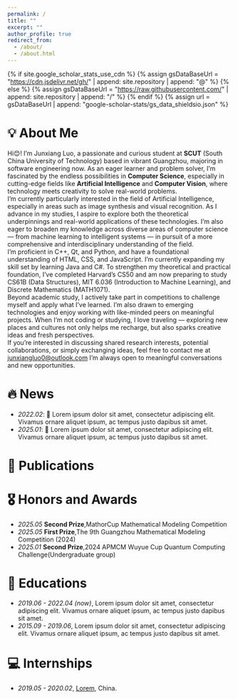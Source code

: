 ```yaml
---
permalink: /
title: ""
excerpt: ""
author_profile: true
redirect_from: 
  - /about/
  - /about.html
---
```


{% if site.google_scholar_stats_use_cdn %}
{% assign gsDataBaseUrl = "https://cdn.jsdelivr.net/gh/" | append: site.repository | append: "@" %}
{% else %}
{% assign gsDataBaseUrl = "https://raw.githubusercontent.com/" | append: site.repository | append: "/" %}
{% endif %}
{% assign url = gsDataBaseUrl | append: "google-scholar-stats/gs_data_shieldsio.json" %}

<span class='anchor' id='about-me'></span>

# 💡 About Me
Hi😊! I’m Junxiang Luo, a passionate and curious student at **SCUT** (South China University of Technology) based in vibrant Guangzhou, majoring in software engineering now. As an eager learner and problem solver, I’m fascinated by the endless possibilities in **Computer Science**, especially in cutting-edge fields like **Artificial Intelligence** and **Computer Vision**, where technology meets creativity to solve real-world problems.  
I’m currently particularly interested in the field of Artificial Intelligence, especially in areas such as image synthesis and visual recognition. As I advance in my studies, I aspire to explore both the theoretical underpinnings and real-world applications of these technologies. I’m also eager to broaden my knowledge across diverse areas of computer science — from machine learning to intelligent systems — in pursuit of a more comprehensive and interdisciplinary understanding of the field.  
I’m proficient in C++, Qt, and Python, and have a foundational understanding of HTML, CSS, and JavaScript. I’m currently expanding my skill set by learning Java and C#. To strengthen my theoretical and practical foundation, I’ve completed Harvard’s CS50 and am now preparing to study CS61B (Data Structures), MIT 6.036 (Introduction to Machine Learning), and Discrete Mathematics (MATH1071).  
Beyond academic study, I actively take part in competitions to challenge myself and apply what I’ve learned. I’m also drawn to emerging technologies and enjoy working with like-minded peers on meaningful projects. When I’m not coding or studying, I love traveling — exploring new places and cultures not only helps me recharge, but also sparks creative ideas and fresh perspectives.  
If you’re interested in discussing shared research interests, potential collaborations, or simply exchanging ideas, feel free to contact me at [junxiangluo0@outlook.com](junxiangluo0@outlook.com) I’m always open to meaningful conversations and new opportunities.  

# 🔥 News
- *2022.02*: 🎉 Lorem ipsum dolor sit amet, consectetur adipiscing elit. Vivamus ornare aliquet ipsum, ac tempus justo dapibus sit amet. 
- *2025.01*: 🎉 Lorem ipsum dolor sit amet, consectetur adipiscing elit. Vivamus ornare aliquet ipsum, ac tempus justo dapibus sit amet. 

# 📝 Publications 


# 🎖 Honors and Awards

- *2025.05* **Second Prize**,MathorCup Mathematical Modeling Competition
- *2025.05* **First Prize**,The 9th Guangzhou Mathematical Modeling Competition (2024) 
- *2025.01* **Second Prize**,2024 APMCM Wuyue Cup Quantum Computing Challenge(Undergraduate group) 

# 📖 Educations
- *2019.06 - 2022.04 (now)*, Lorem ipsum dolor sit amet, consectetur adipiscing elit. Vivamus ornare aliquet ipsum, ac tempus justo dapibus sit amet. 
- *2015.09 - 2019.06*, Lorem ipsum dolor sit amet, consectetur adipiscing elit. Vivamus ornare aliquet ipsum, ac tempus justo dapibus sit amet. 

# 💻 Internships
- *2019.05 - 2020.02*, [Lorem](https://github.com/), China.
